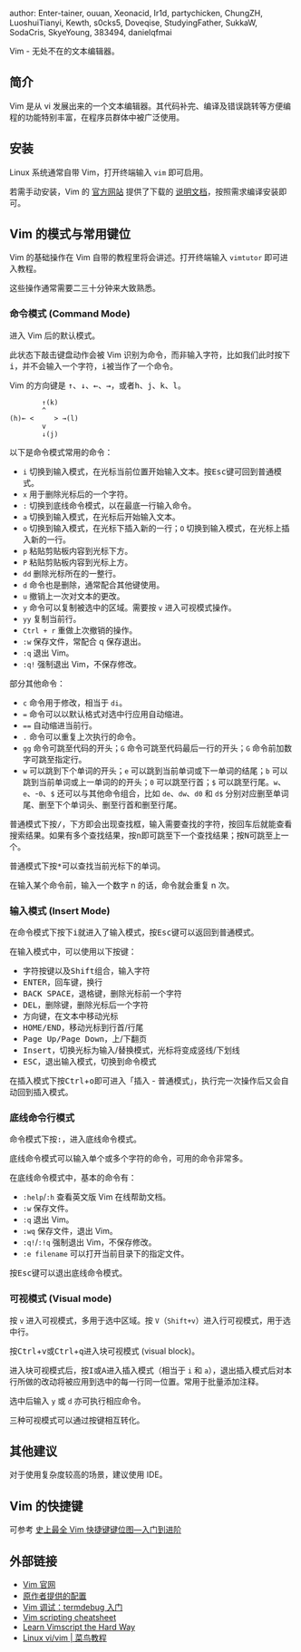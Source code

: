 author: Enter-tainer, ouuan, Xeonacid, Ir1d, partychicken, ChungZH, LuoshuiTianyi, Kewth, s0cks5, Doveqise, StudyingFather, SukkaW, SodaCris, SkyeYoung, 383494, danielqfmai

Vim - 无处不在的文本编辑器。

## 简介

Vim 是从 vi 发展出来的一个文本编辑器。其代码补完、编译及错误跳转等方便编程的功能特别丰富，在程序员群体中被广泛使用。

## 安装

Linux 系统通常自带 Vim，打开终端输入 `vim` 即可启用。

若需手动安装，Vim 的 [官方网站](https://www.vim.org/) 提供了下载的 [说明文档](https://www.vim.org/download.php)，按照需求编译安装即可。

## Vim 的模式与常用键位

Vim 的基础操作在 Vim 自带的教程里将会讲述。打开终端输入 `vimtutor` 即可进入教程。

这些操作通常需要二三十分钟来大致熟悉。

### 命令模式 (Command Mode)

进入 Vim 后的默认模式。

此状态下敲击键盘动作会被 Vim 识别为命令，而非输入字符，比如我们此时按下<kbd>i</kbd>，并不会输入一个字符，<kbd>i</kbd>被当作了一个命令。

Vim 的方向键是 <kbd>↑</kbd>、<kbd>↓</kbd>、<kbd>←</kbd>、<kbd>→</kbd>，或者<kbd>h</kbd>、<kbd>j</kbd>、<kbd>k</kbd>、<kbd>l</kbd>。

```text
        ↑(k)
        ^
(h)← <     > →(l)
        v
        ↓(j)
```

以下是命令模式常用的命令：

-   `i` 切换到输入模式，在光标当前位置开始输入文本。按<kbd>Esc</kbd>键可回到普通模式。
-   `x` 用于删除光标后的一个字符。
-   `:` 切换到底线命令模式，以在最底一行输入命令。
-   `a` 切换到输入模式，在光标后开始输入文本。
-   `o` 切换到输入模式，在光标下插入新的一行；`O` 切换到输入模式，在光标上插入新的一行。
-   `p` 粘贴剪贴板内容到光标下方。
-   `P` 粘贴剪贴板内容到光标上方。
-   `dd` 删除光标所在的一整行。
-   `d` 命令也是删除，通常配合其他键使用。
-   `u` 撤销上一次对文本的更改。
-   `y` 命令可以复制被选中的区域。需要按 `v` 进入可视模式操作。
-   `yy` 复制当前行。
-   `Ctrl + r` 重做上次撤销的操作。
-   `:w` 保存文件，常配合 q 保存退出。
-   `:q` 退出 Vim。
-   `:q!` 强制退出 Vim，不保存修改。

部分其他命令：

-   `c` 命令用于修改，相当于 `di`。
-   `=` 命令可以以默认格式对选中行应用自动缩进。
-   `==` 自动缩进当前行。
-   `.` 命令可以重复上次执行的命令。
-   `gg` 命令可跳至代码的开头；`G` 命令可跳至代码最后一行的开头；`G` 命令前加数字可跳至指定行。
-   `w` 可以跳到下个单词的开头；`e` 可以跳到当前单词或下一单词的结尾；`b` 可以跳到当前单词或上一单词的的开头；`0` 可以跳至行首；`$` 可以跳至行尾。`w`、`e`、-`0`、`$` 还可以与其他命令组合，比如 `de`、`dw`、`d0` 和 `d$` 分别对应删至单词尾、删至下个单词头、删至行首和删至行尾。

普通模式下按<kbd>/</kbd>，下方即会出现查找框，输入需要查找的字符，按回车后就能查看搜索结果。如果有多个查找结果，按<kbd>n</kbd>即可跳至下一个查找结果；按<kbd>N</kbd>可跳至上一个。

普通模式下按<kbd>\*</kbd>可以查找当前光标下的单词。

在输入某个命令前，输入一个数字 n 的话，命令就会重复 n 次。

### 输入模式 (Insert Mode)

在命令模式下按下<kbd>i</kbd>就进入了输入模式，按<kbd>Esc</kbd>键可以返回到普通模式。

在输入模式中，可以使用以下按键：

-   字符按键以及<kbd>Shift</kbd>组合，输入字符
-   <kbd>ENTER</kbd>，回车键，换行
-   <kbd>BACK SPACE</kbd>，退格键，删除光标前一个字符
-   <kbd>DEL</kbd>，删除键，删除光标后一个字符
-   方向键，在文本中移动光标
-   <kbd>HOME/END</kbd>，移动光标到行首/行尾
-   <kbd>Page Up/Page Down</kbd>，上/下翻页
-   <kbd>Insert</kbd>，切换光标为输入/替换模式，光标将变成竖线/下划线
-   <kbd>ESC</kbd>，退出输入模式，切换到命令模式

在插入模式下按<kbd>Ctrl</kbd>+<kbd>o</kbd>即可进入「插入 - 普通模式」，执行完一次操作后又会自动回到插入模式。

### 底线命令行模式

命令模式下按<kbd>:</kbd>，进入底线命令模式。

底线命令模式可以输入单个或多个字符的命令，可用的命令非常多。

在底线命令模式中，基本的命令有：

-   `:help`/`:h` 查看英文版 Vim 在线帮助文档。
-   `:w` 保存文件。
-   `:q` 退出 Vim。
-   `:wq` 保存文件，退出 Vim。
-   `:q!`/`:!q` 强制退出 Vim，不保存修改。
-   `:e filename` 可以打开当前目录下的指定文件。

按<kbd>Esc</kbd>键可以退出底线命令模式。

### 可视模式 (Visual mode)

按 `v` 进入可视模式，多用于选中区域。按 `V`（`Shift+v`）进入行可视模式，用于选中行。

按<kbd>Ctrl</kbd>+<kbd>v</kbd>或<kbd>Ctrl</kbd>+<kbd>q</kbd>进入块可视模式 (visual block)。

进入块可视模式后，按<kbd>I</kbd>或<kbd>A</kbd>进入插入模式（相当于 `i` 和 `a`），退出插入模式后对本行所做的改动将被应用到选中的每一行同一位置。常用于批量添加注释。

选中后输入 `y` 或 `d` 亦可执行相应命令。

三种可视模式可以通过按键相互转化。

## 其他建议

对于使用复杂度较高的场景，建议使用 IDE。

## Vim 的快捷键

可参考 [史上最全 Vim 快捷键键位图—入门到进阶](https://cenalulu.github.io/linux/all-vim-cheatsheat/)

## 外部链接

-   [Vim 官网](https://www.vim.org/)
-   [原作者提供的配置](https://github.com/LuoshuiTianyi/Vim-for-OIWiki)
-   [Vim 调试：termdebug 入门](https://fzheng.me/2018/05/28/termdebug/)
-   [Vim scripting cheatsheet](https://devhints.io/vimscript)
-   [Learn Vimscript the Hard Way](https://learnvimscriptthehardway.stevelosh.com)
-   [Linux vi/vim | 菜鸟教程](https://www.runoob.com/linux/linux-vim.html)
